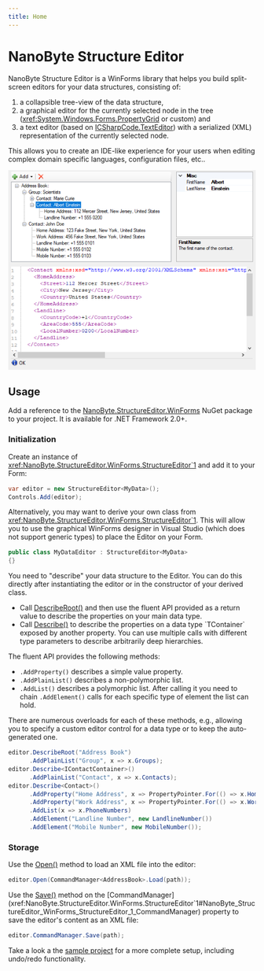 ```yaml
---
title: Home
---
```


# NanoByte Structure Editor

NanoByte Structure Editor is a WinForms library that helps you build split-screen editors for your data structures, consisting of:

1. a collapsible tree-view of the data structure,
2. a graphical editor for the currently selected node in the tree (<xref:System.Windows.Forms.PropertyGrid> or custom) and
3. a text editor (based on [ICSharpCode.TextEditor](https://github.com/nano-byte/ICSharpCode.TextEditor)) with a serialized (XML) representation of the currently selected node.

This allows you to create an IDE-like experience for your users when editing complex domain specific languages, configuration files, etc..

![](screenshot.png)

## Usage

Add a reference to the [NanoByte.StructureEditor.WinForms](https://www.nuget.org/packages/NanoByte.StructureEditor.WinForms/) NuGet package to your project. It is available for .NET Framework 2.0+.

### Initialization

Create an instance of <xref:NanoByte.StructureEditor.WinForms.StructureEditor`1> and add it to your Form:
```csharp
var editor = new StructureEditor<MyData>();
Controls.Add(editor);
```

Alternatively, you may want to derive your own class from <xref:NanoByte.StructureEditor.WinForms.StructureEditor`1>. This will allow you to use the graphical WinForms designer in Visual Studio (which does not support generic types) to place the Editor on your Form.
```csharp
public class MyDataEditor : StructureEditor<MyData>
{}
```

You need to "describe" your data structure to the Editor. You can do this directly after instantiating the editor or in the constructor of your derived class.
- Call [DescribeRoot()](xref:NanoByte.StructureEditor.IStructureEditor`1#NanoByte_StructureEditor_IStructureEditor_1_DescribeRoot_System_String_) and then use the fluent API provided as a return value to describe the properties on your main data type.
- Call [Describe<TContainer>()](xref:NanoByte.StructureEditor.IStructureEditor`1#NanoByte_StructureEditor_IStructureEditor_1_Describe__1) to describe the properties on a data type `TContainer` exposed by another property. You can use multiple calls with different type parameters to describe arbitrarily deep hierarchies.  

The fluent API provides the following methods:
- `.AddProperty()` describes a simple value property.
- `.AddPlainList()` describes a non-polymorphic list.
- `.AddList()` describes a polymorphic list. After calling it you need to chain `.AddElement()` calls for each specific type of element the list can hold.

There are numerous overloads for each of these methods, e.g., allowing you to specify a custom editor control for a data type or to keep the auto-generated one.

```csharp
editor.DescribeRoot("Address Book")
      .AddPlainList("Group", x => x.Groups);
editor.Describe<IContactContainer>()
      .AddPlainList("Contact", x => x.Contacts);
editor.Describe<Contact>()
      .AddProperty("Home Address", x => PropertyPointer.For(() => x.HomeAddress))
      .AddProperty("Work Address", x => PropertyPointer.For(() => x.WorkAddress))
      .AddList(x => x.PhoneNumbers)
      .AddElement("Landline Number", new LandlineNumber())
      .AddElement("Mobile Number", new MobileNumber());
```

### Storage

Use the [Open()](xref:NanoByte.StructureEditor.WinForms.StructureEditor`1#NanoByte_StructureEditor_WinForms_StructureEditor_1_Open_NanoByte_Common_Undo_ICommandManager__0__) method to load an XML file into the editor:
```csharp
editor.Open(CommandManager<AddressBook>.Load(path));
```

Use the [Save()](xref:NanoByte.Common.Undo.ICommandManager`1#NanoByte_Common_Undo_ICommandManager_1_Save_System_String_) method on the [CommandManager](xref:NanoByte.StructureEditor.WinForms.StructureEditor`1#NanoByte_StructureEditor_WinForms_StructureEditor_1_CommandManager) property to save the editor's content as an XML file:
```csharp
editor.CommandManager.Save(path);
```

Take a look a the [sample project](https://github.com/nano-byte/structure-editor/tree/master/src/Sample) for a more complete setup, including undo/redo functionality.
